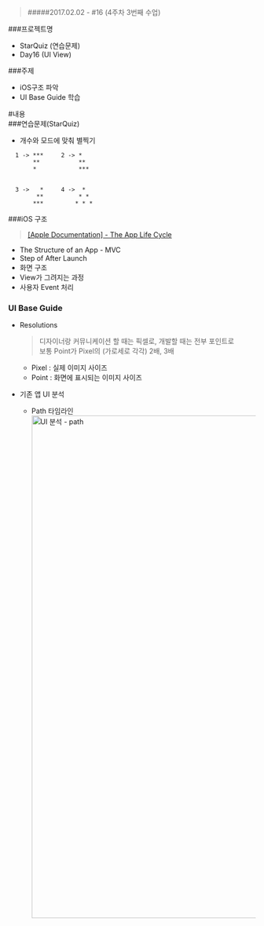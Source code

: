 > #####2017.02.02 -  #16 (4주차 3번째 수업)

###프로젝트명
- StarQuiz  (연습문제)
- Day16 (UI View)

###주제  
- iOS구조 파악
- UI Base Guide 학습

#내용  
###연습문제(StarQuiz)  
- 개수와 모드에 맞춰 별찍기

```    
  1 -> ***     2 -> *   
       **           **  
       *            ***  
  
   
  3 ->   *     4 ->  *  
        **          * *  
       ***         * * *  
```  



###iOS 구조  
> [[Apple Documentation] - The App Life Cycle](https://developer.apple.com/library/prerelease/content/documentation/iPhone/Conceptual/iPhoneOSProgrammingGuide/TheAppLifeCycle/TheAppLifeCycle.html#//apple_ref/doc/uid/TP40007072-CH2-SW1)  

- The Structure of an App - MVC
- Step of After Launch
- 화면 구조
- View가 그려지는 과정
- 사용자 Event 처리

  
### UI Base Guide
- Resolutions  

   > 디자이너랑 커뮤니케이션 할 때는 픽셀로, 개발할 때는 전부 포인트로  
   > 보통 Point가 Pixel의 (가로세로 각각) 2배, 3배 
   
   - Pixel : 실제 이미지 사이즈
   - Point : 화면에 표시되는 이미지 사이즈


- 기존 앱 UI 분석
    - Path 타임라인   	
      <a data-flickr-embed="true"  href="https://www.flickr.com/photos/145858067@N03/32522237642/in/dateposted-public/" title="UI 분석 - path"><img src="https://c1.staticflickr.com/1/276/32522237642_42f2d97e4f_b.jpg" width="717" height="1024" alt="UI 분석 - path"></a><script async src="//embedr.flickr.com/assets/client-code.js" charset="utf-8"></script>
	  
